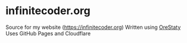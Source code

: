 # infinitecoder.org
Source for my website (https://infinitecoder.org)
Written using [OreStaty](https://crates.io/crates/orestaty)
Uses GitHub Pages and Cloudflare
